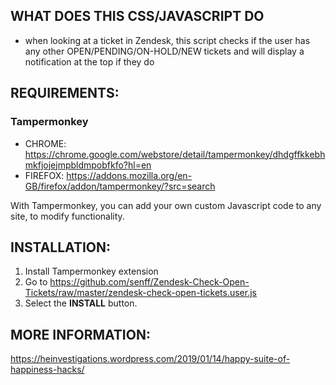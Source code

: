 ## WHAT DOES THIS CSS/JAVASCRIPT DO

- when looking at a ticket in Zendesk, this script checks if the user has any other OPEN/PENDING/ON-HOLD/NEW tickets and will display a notification at the top if they do


## REQUIREMENTS:

### Tampermonkey
- CHROME: https://chrome.google.com/webstore/detail/tampermonkey/dhdgffkkebhmkfjojejmpbldmpobfkfo?hl=en
- FIREFOX: https://addons.mozilla.org/en-GB/firefox/addon/tampermonkey/?src=search

With Tampermonkey, you can add your own custom Javascript code to any site, to modify functionality.


## INSTALLATION:

1. Install Tampermonkey extension
2. Go to https://github.com/senff/Zendesk-Check-Open-Tickets/raw/master/zendesk-check-open-tickets.user.js
3. Select the **INSTALL** button.

## MORE INFORMATION:
https://heinvestigations.wordpress.com/2019/01/14/happy-suite-of-happiness-hacks/
